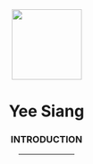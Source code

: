<div align="center">

<kbd>
<img src="https://avatars.githubusercontent.com/u/115247345?v=4=" height="125px"/>
</kbd>

# **Yee Siang**

### **INTRODUCTION**
<hr width="20%"/><br/>


</div>
